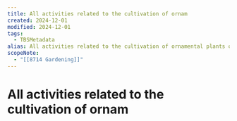 ```yaml
---
title: All activities related to the cultivation of ornam
created: 2024-12-01
modified: 2024-12-01
tags:
  - TBSMetadata
alias: All activities related to the cultivation of ornamental plants or plants for food, for non-commercial purposes. For the cultivation of fruits, vegetables, flowers and ornamental plants for commercial purposes, use "Horticulture".
scopeNote:
  - "[[8714 Gardening]]"
---
```

# All activities related to the cultivation of ornam
